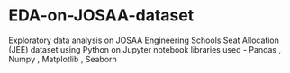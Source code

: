 # EDA-on-JOSAA-dataset
Exploratory data analysis on JOSAA Engineering Schools Seat Allocation (JEE) dataset using Python on Jupyter notebook
libraries used - Pandas , Numpy , Matplotlib , Seaborn 
